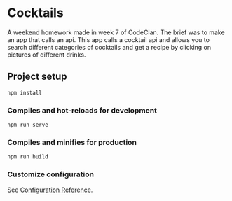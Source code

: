 # Cocktails
A weekend homework made in week 7 of CodeClan. The brief was to make an app that calls an api. This app calls a cocktail api and allows you to search different categories of cocktails and get a recipe by clicking on pictures of different drinks.

## Project setup
```
npm install
```

### Compiles and hot-reloads for development
```
npm run serve
```

### Compiles and minifies for production
```
npm run build
```

### Customize configuration
See [Configuration Reference](https://cli.vuejs.org/config/).
